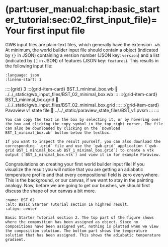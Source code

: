 (part:user_manual:chap:basic_starter_tutorial:sec:02_first_input_file)=
Your first input file
=====================

GWB input files are plain-text files, which generally have the extension `.wb`. At minimum, the world builder input file should contain a object (indicated by `{}` in JSON) containing a version number (JSON key: `version`) and a list (indicated by `[]` in JSON) of features (JSON key: `features`). This results in the following input file:  



```{literalinclude} ../../_static/gwb_input_files/BST_02_minimal_box.wb
:language: json
:lineno-start: 1
```

::::{grid} 3
:::{grid-item-card} BST_1_minimal_box.wb
:link: ../../_static/gwb_input_files/BST_02_minimal_box.wb
:::
:::{grid-item-card} BST_1_minimal_box.grid
:link: ../../_static/gwb_input_files/BST_02_minimal_box.grid
:::
:::{grid-item-card} Pavaview v1 state file 
:link: ../../_static/paraview_state_files/BST_v1.pvsm
:::
::::

```{note}
You can copy the text in the box by selecting it, or by hovering over the box and clicking the copy symbol in the top right corner. The file can also be downloaded by clicking on the `Download BST_1_minimal_box.wb` button below the textbox. 

If you want to inspect the result yourself, you can also download the corresponding `.grid` file and use the `gwb-grid` application (`gwb-grid BST_1_minimal_box.wb BST_1_minimal_box.grid`) to create a vtk output (`BST_1_minimal_box.vtk`) and view it in for example Paraview.
```

Congratulations on creating your first world builder input file! If you visualize the result you will notice that you are getting an adiabatic temperature profile and that every compositional field is zero everywhere. This is the background, or our canvas, if we want to stay in the painting analogy. Now, before we are going to get our brushes, we should first discuss the shape of our canvas a bit more.


```{figure} ../../../../doc/sphinx/_static/images/user_manual/basic_starter_tutorial/BST_02.png
:name: BST_02
:alt: Basic Starter Tutorial section 16 highres result. 
:align: center

Basic Starter Tutorial section 2. The top part of the figure shows where the composition has been assigned as object. Since no compositions have been assigned yet, nothing is plotted when we view the composition solution. The bottom part shows the temperature solution that has been assigned. This shows the adiabatic temperature gradient.
```